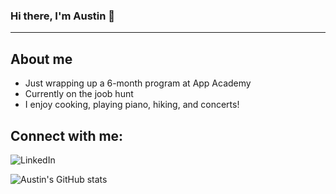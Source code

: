 ### Hi there, I'm Austin 👋
---

## About me
- Just wrapping up a 6-month program at App Academy
- Currently on the joob hunt
- I enjoy cooking, playing piano, hiking, and concerts!

## Connect with me:
![LinkedIn](https://img.shields.io/badge/LinkedIn-0077B5?style=for-the-badge&logo=linkedin&logoColor=white)




![Austin's GitHub stats](https://github-readme-stats.vercel.app/api?username=akuemper&show_icons=true&theme=dracula)


<!--
**AKuemper/AKuemper** is a ✨ _special_ ✨ repository because its `README.md` (this file) appears on your GitHub profile.

Here are some ideas to get you started:

- 🔭 I’m currently working on ...
- 🌱 I’m currently learning ...
- 👯 I’m looking to collaborate on ...
- 🤔 I’m looking for help with ...
- 💬 Ask me about ...
- 📫 How to reach me: ...
- 😄 Pronouns: ...
- ⚡ Fun fact: ...
-->
